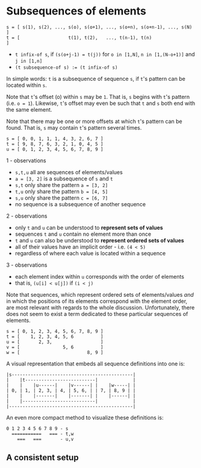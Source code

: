 
<!-- ======================================================================= -->
# Subsequences of elements

```
s = [ s(1), s(2), ..., s(o), s(o+1), ..., s(o+n), s(o+n-1), ..., s(N) ]
t = [                  t(1), t(2),   ..., t(n-1), t(n)                ]
```

* `t infix-of s`, if `(s(o+j-1) = t(j))`
  for `o in [1,N]`, `n in [1,(N-o+1)]` and `j in [1,n]`
* `(t subsequence-of s) := (t infix-of s)`

In simple words: `t` is a subsequence of sequence `s`,
if `t`'s pattern can be located within `s`.

Note that `t`'s offset (o) within `s` may be `1`. That is, `s` begins with `t`'s
pattern (i.e. `o = 1`). Likewise, `t`'s offset may even be such that `t` and `s`
both end with the same element.

Note that there may be one or more offsets at which `t`'s pattern can be found.
That is, `s` may contain `t`'s pattern several times.

```
s = [ 0, 0, 1, 1, 1, 4, 3, 2, 6, 7 ]
t = [ 9, 8, 7, 6, 3, 2, 1, 0, 4, 5 ]
u = [ 0, 1, 2, 3, 4, 5, 6, 7, 8, 9 ]
```

1 - observations

* `s,t,u` all are sequences of elements/values
* `a = [3, 2]` is a subsequence of `s` and `t`
* `s,t` only share the pattern `a = [3, 2]`
* `t,u` only share the pattern `b = [4, 5]`
* `s,u` only share the pattern `c = [6, 7]`
* no sequence is a subsequence of another sequence

2 - observations

* only `t` and `u` can be understood to **represent sets of values**
* sequences `t` and `u` contain no element more than once
* `t` and `u` can also be understood to **represent ordered sets of values**
* all of their values have an implicit order - i.e. `(4 < 5)`
* regardless of where each value is located within a sequence

3 - observations

* each element index within `u` corresponds with the order of elements
* that is, `(u[i] < u[j])` if `(i < j)`

Note that sequences, which represent ordered sets of elements/values *and* in
which the positions of its elements correspond with the element order, are most
relevant with regards to the whole discussion. Unfortunately, there does not
seem to exist a term dedicated to these particular sequences of elements.

```
s = [ 0, 1, 2, 3, 4, 5, 6, 7, 8, 9 ]
t = [    1, 2, 3, 4, 5, 6          ]
u = [       2, 3,                  ]
v = [                5, 6          ]
w = [                         8, 9 ]
```

A visual representation that embeds all sequence definitions into one is:

```
|s---------------------------------------------|
|    |t--------------------------|             |
|    |    |u------|    |v------| |    |w-----| |
| 0, | 1, | 2, 3, | 4, | 5, 6, | | 7, | 8, 9 | |
|    |    |-------|    |-------| |    |------| |
|    |---------------------------|             |
|----------------------------------------------|
```

An even more compact method to visualize these definitions is:

```
0 1 2 3 4 5 6 7 8 9 - s
  ===========   === - t,w
    ===   ===       - u,v
```

<!-- ======================================================================= -->
## A consistent setup


